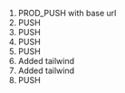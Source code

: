 1. PROD_PUSH with base url
2. PUSH
3. PUSH
4. PUSH
5. PUSH
6. Added tailwind
7. Added tailwind
8. PUSH
